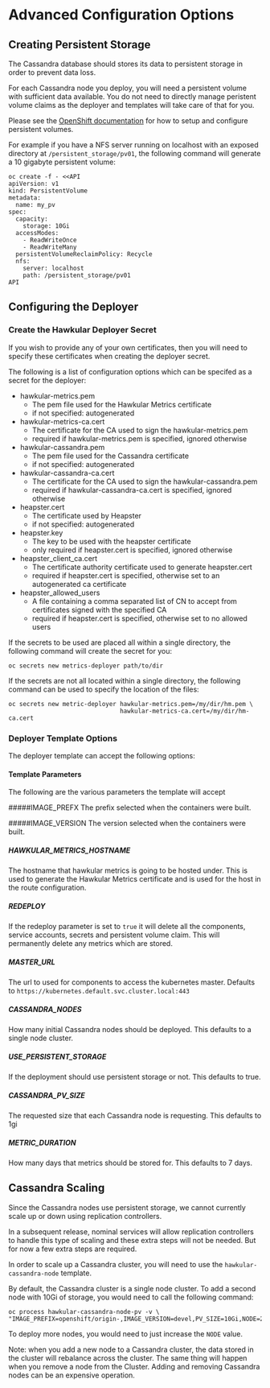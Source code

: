 # Advanced Configuration Options

## Creating Persistent Storage

The Cassandra database should stores its data to persistent storage in order to prevent data loss.

For each Cassandra node you deploy, you will need a persistent volume with sufficient data available. You do not need to directly manage peristent volume claims as the deployer and templates will take care of that for you.

Please see the [OpenShift documentation](https://docs.openshift.org/latest/architecture/additional_concepts/storage.html) for how to setup and configure persistent volumes.

For example if you have a NFS server running on localhost with an exposed directory at `/persistent_storage/pv01`, the following command will generate a 10 gigabyte persistent volume:

	oc create -f - <<API
	apiVersion: v1
	kind: PersistentVolume
	metadata:
	  name: my_pv
	spec:
	  capacity:
	    storage: 10Gi
	  accessModes:
	    - ReadWriteOnce
	    - ReadWriteMany
	  persistentVolumeReclaimPolicy: Recycle
	  nfs:
	    server: localhost
	    path: /persistent_storage/pv01
	API

## Configuring the Deployer

### Create the Hawkular Deployer Secret

If you wish to provide any of your own certificates, then you will need to specify these certificates when creating the deployer secret.

The following is a list of configuration options which can be specifed as a secret for the deployer:

* hawkular-metrics.pem
	* The pem file used for the Hawkular Metrics certificate
	* if not specified: autogenerated
* hawkular-metrics-ca.cert
	* The certificate for the CA used to sign the hawkular-metrics.pem
	* required if hawkular-metrics.pem is specified, ignored otherwise
* hawkular-cassandra.pem
	* The pem file used for the Cassandra certificate
	* if not specified: autogenerated
* hawkular-cassandra-ca.cert
	* The certificate for the CA used to sign the hawkular-cassandra.pem
	* required if hawkular-cassandra-ca.cert is specified, ignored otherwise
* heapster.cert
	* The certificate used by Heapster
	* if not specified: autogenerated
* heapster.key
	* The key to be used with the heapster certificate
	* only required if heapster.cert is specified, ignored otherwise
* heapster_client_ca.cert
	* The certificate authority certificate used to generate heapster.cert
	* required if heapster.cert is specified, otherwise set to an autogenerated ca certificate
* heapster_allowed_users
	* A file containing a comma separated list of CN to accept from certificates signed with the specified CA
	* required if heapster.cert is specified, otherwise set to no allowed users
	
If the secrets to be used are placed all within a single directory, the following command will create the secret for you:

	oc secrets new metrics-deployer path/to/dir
	
If the secrets are not all located within a single directory, the following command can be used to specify the location of the files:

	oc secrets new metric-deployer hawkular-metrics.pem=/my/dir/hm.pem \
	                               hawkular-metrics-ca.cert=/my/dir/hm-ca.cert

### Deployer Template Options

The deployer template can accept the following options:

#### Template Parameters

The following are the various parameters the template will accept

#####IMAGE_PREFX
The prefix selected when the containers were built.

#####IMAGE_VERSION
The version selected when the containers were built.

##### HAWKULAR_METRICS_HOSTNAME
The hostname that hawkular metrics is going to be hosted under. This is used to generate the Hawkular Metrics certificate and is used for the host in the route configuration.

##### REDEPLOY
If the redeploy parameter is set to `true` it will delete all the components, service accounts, secrets and persistent volume claim. This will permanently delete any metrics which are stored.

##### MASTER_URL
The url to used for components to access the kubernetes master. Defaults to `https://kubernetes.default.svc.cluster.local:443`

##### CASSANDRA_NODES
How many initial Cassandra nodes should be deployed. This defaults to a single node cluster.

##### USE_PERSISTENT_STORAGE
If the deployment should use persistent storage or not. This defaults to true.

##### CASSANDRA_PV_SIZE
The requested size that each Cassandra node is requesting. This defaults to 1gi

##### METRIC_DURATION
How many days that metrics should be stored for. This defaults to 7 days.


## Cassandra Scaling

Since the Cassandra nodes use persistent storage, we cannot currently scale up or down using replication controllers.

In a subsequent release, nominal services will allow replication controllers to handle this type of scaling and these extra steps will not be needed. But for now a few extra steps are required.

In order to scale up a Cassandra cluster, you will need to use the `hawkular-cassandra-node` template.

By default, the Cassandra cluster is a single node cluster. To add a second node with 10Gi of storage, you would need to call the following command:

	oc process hawkular-cassandra-node-pv -v \
	"IMAGE_PREFIX=openshift/origin-,IMAGE_VERSION=devel,PV_SIZE=10Gi,NODE=2"
	
To deploy more nodes, you would need to just increase the `NODE` value.

Note: when you add a new node to a Cassandra cluster, the data stored in the cluster will rebalance across the cluster. The same thing will happen when you remove a node from the Cluster. Adding and removing Cassandra nodes can be an expensive operation.

